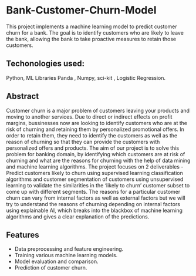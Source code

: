 # Bank-Customer-Churn-Model
This project implements a machine learning model to predict customer churn for a bank. The goal is to identify customers who are likely to leave the bank, allowing the bank to take proactive measures to retain those customers.

## Techonologies used: 
Python, ML Libraries Panda , Numpy, sci-kit , Logistic Regression.

## Abstract
Customer churn is a major problem of customers leaving your products and moving to another services. Due to direct or indirect effects on profit margins, bussinesses now are looking to identify customers who are at the risk of churning and retaining them by personalized promotional offers.
In order to retain them, they need to identify the customers as well as the reason of churning so that they can provide the customers with personalized offers and products. The aim of our project is to solve this problem for banking domain, by identifying which customers are at risk of churning and what are the reasons for churning with the help of data mining and machine learning algorithms. The project focuses on 2 deliverables - Predict customers likely to churn using supervised learning classification algorithms and customer segmentation of customers using unsupervised learning to validate the similarities in the ‘likely to churn’ customer subset to come up with different segments. The reasons for a particular customer churn can vary from internal factors as well as external factors but we will try to understand the reasons of churning depending on internal factors using explainable AI, which breaks into the blackbox of machine learning algorithms and gives a clear explanation of the predictions.

## Features

- Data preprocessing and feature engineering.
- Training various machine learning models.
- Model evaluation and comparison.
- Prediction of customer churn.

